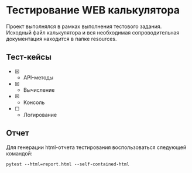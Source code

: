 # Тестирование WEB калькулятора

Проект выполнялся в рамках выполнения тестового задания.\
Исходный файл калькулятора и вся необходимая сопроводительная документация находится в папке resources.

## Тест-кейсы

- [x] - API-методы
- [x] - Вычисление
- [x] - Консоль
- [ ] - Логирование

## Отчет

Для генерации html-отчета тестирования воспользоваться следующей командой:
```
pytest --html=report.html --self-contained-html
```
